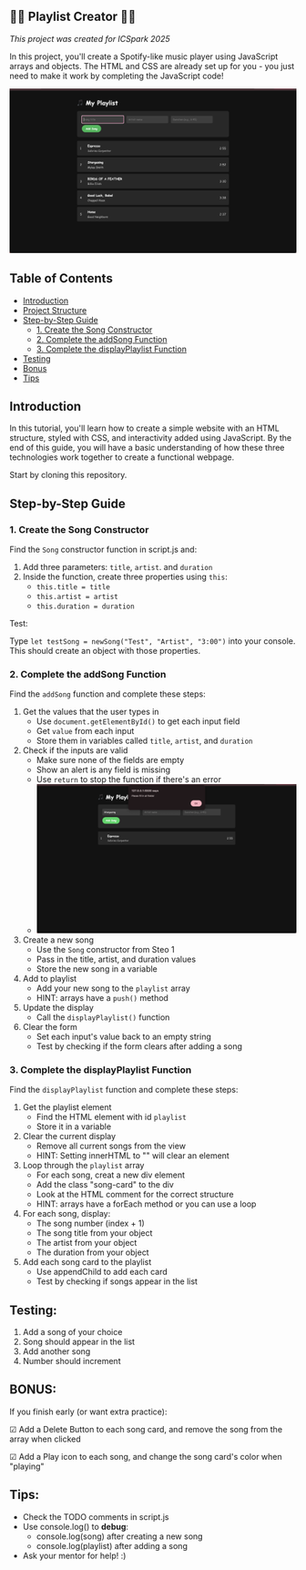 ##  🎵🎶 Playlist Creator 🎵🎶
_This project was created for ICSpark 2025_

In this project, you'll create a Spotify-like music player using JavaScript arrays and objects. The HTML and CSS are already set up for you - you just need to make it work by completing the JavaScript code!

![Playlist Creator Screenshot](/images/playlist-creator-1.png)

## Table of Contents

- [Introduction](#introduction)
- [Project Structure](#project-structure)
- [Step-by-Step Guide](#step-by-step-guide)
  - [1. Create the Song Constructor](#1-create-the-song-constructor)
  - [2. Complete the addSong Function](#2-complete-the-addsong-function)
  - [3. Complete the displayPlaylist Function](#3-complete-the-displayplaylist-function)
- [Testing](#testing)
- [Bonus](#bonus)
- [Tips](#tips)

## Introduction

In this tutorial, you'll learn how to create a simple website with an HTML structure, styled with CSS, and interactivity added using JavaScript. By the end of this guide, you will have a basic understanding of how these three technologies work together to create a functional webpage.

Start by cloning this repository.

## Step-by-Step Guide

### 1. Create the Song Constructor

Find the ```Song``` constructor function in script.js and:

1. Add three parameters: ```title```, ```artist```. and ```duration```
2. Inside the function, create three properties using ```this```:
   - ```this.title = title```
   - ```this.artist = artist```
   - ```this.duration = duration```
  
Test:

Type ```let testSong = newSong("Test", "Artist", "3:00")``` into your console. This should create an object with those properties. 

### 2. Complete the addSong Function

Find the ```addSong``` function and complete these steps:

1. Get the values that the user types in
   - Use ```document.getElementById()``` to get each input field
   - Get ```value``` from each input
   - Store them in variables called ```title```, ```artist```, and ```duration```
2. Check if the inputs are valid
   - Make sure none of the fields are empty
   - Show an alert is any field is missing
   - Use ```return``` to stop the function if there's an error
   - ![Playlist Creator Screenshot](/images/playlist-creator-2.png)
3. Create a new song
   - Use the ```Song``` constructor from Steo 1
   - Pass in the title, artist, and duration values
   - Store the new song in a variable
4. Add to playlist
   - Add your new song to the ```playlist``` array
   - HINT: arrays have a ```push()``` method
5. Update the display
   - Call the ```displayPlaylist()``` function
6. Clear the form
   - Set each input's value back to an empty string
   - Test by checking if the form clears after adding a song

### 3. Complete the displayPlaylist Function

Find the ```displayPlaylist``` function and complete these steps: 

1. Get the playlist element
   - Find the HTML element with id ```playlist```
   - Store it in a variable
3. Clear the current display
   - Remove all current songs from the view
   - HINT: Setting innerHTML to "" will clear an element
3. Loop through the ```playlist``` array
   - For each song, creat a new div element
   - Add the class "song-card" to the div
   - Look at the HTML comment for the correct structure
   - HINT: arrays have a forEach method or you can use a loop
5. For each song, display:
   - The song number (index + 1)
   - The song title from your object
   - The artist from your object
   - The duration from your object
7. Add each song card to the playlist
   - Use appendChild to add each card
   - Test by checking if songs appear in the list

## Testing:
1. Add a song of your choice
3. Song should appear in the list
4. Add another song
5. Number should increment

## BONUS:
If you finish early (or want extra practice):

☑ Add a Delete Button to each song card, and remove the song from the array when clicked

☑ Add a Play icon to each song, and change the song card's color when "playing"

## Tips:
- Check the TODO comments in script.js
- Use console.log() to __debug__:
  - console.log(song) after creating a new song
  - console.log(playlist) after adding a song
- Ask your mentor for help! :)
